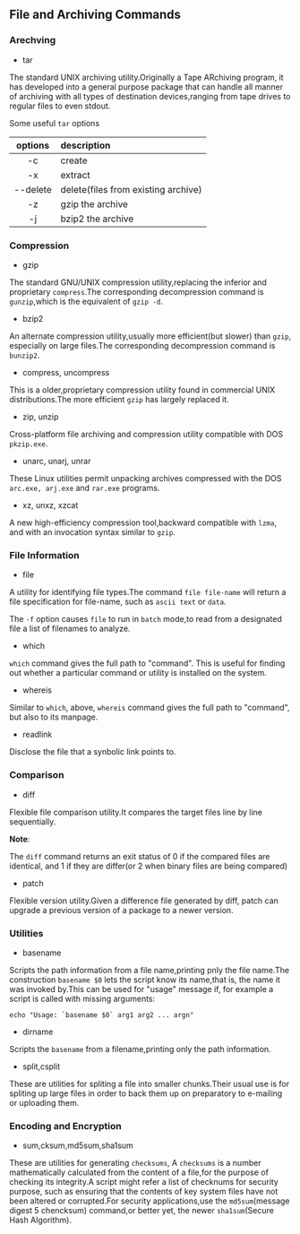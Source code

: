 ## File and Archiving Commands

### Arechving

- tar

The standard UNIX archiving utility.Originally a Tape ARchiving program, it has developed into a general purpose package that can handle all manner of archiving with all types of destination devices,ranging from tape drives to regular files to even stdout.

Some useful `tar` options

|options|description|
|:---:|:---|
|-c|create|
|-x|extract|
|--delete|delete(files from existing archive)|
|-z|gzip the archive|
|-j|bzip2 the archive|

### Compression

- gzip

The standard GNU/UNIX compression utility,replacing the inferior and proprietary `compress`.The corresponding decompression command is `gunzip`,which is the equivalent of `gzip -d`.

- bzip2

An alternate compression utility,usually more efficient(but slower) than `gzip`, especially on large files.The corresponding decompression command is `bunzip2`.

- compress, uncompress

This is a older,proprietary compression utility found in commercial UNIX distributions.The more efficient `gzip` has largely replaced it.

- zip, unzip

Cross-platform file archiving and compression utility compatible with DOS `pkzip.exe`.

- unarc, unarj, unrar

These Linux utilities permit unpacking archives compressed with the DOS `arc.exe, arj.exe` and `rar.exe` programs.

- xz, unxz, xzcat

A new high-efficiency compression tool,backward compatible with `lzma`, and with an invocation syntax similar to `gzip`.

### File Information

- file

A utility for identifying file types.The command `file file-name` will return a file specification for file-name, such as `ascii text` or `data`.

The `-f` option causes `file` to run in `batch` mode,to read from a designated file a list of filenames to analyze.

- which

`which` command gives the full path to "command". This is useful for finding out whether a particular command or utility is installed on the system.

- whereis

Similar to `which`, above, `whereis` command gives the full path to "command", but also to its manpage.

- readlink

Disclose the file that a synbolic link points to.

### Comparison

- diff

Flexible file comparison utility.It compares the target files line by line sequentially.

**Note**:

The `diff` command returns an exit status of 0 if the compared files are identical, and 1 if they are differ(or 2 when binary files are being compared)

- patch

Flexible version utility.Given a difference file generated by diff, patch can upgrade a previous version of a package to a newer version. 

### Utilities

- basename

Scripts the path information from a file name,printing pnly the file name.The construction `basename $0` lets the script know its name,that is, the name it was invoked by.This can be used for "usage" message if, for example a script is called with missing arguments:

```shell
echo "Usage: `basename $0` arg1 arg2 ... argn"
```

- dirname

Scripts the `basename` from a filename,printing only the path information.

- split,csplit

These are utilities for spliting a file into smaller chunks.Their usual use is for spliting up large files in order to back them up on preparatory to e-mailing or uploading them.

### Encoding and Encryption

- sum,cksum,md5sum,sha1sum

These are utilities for generating `checksums`, A `checksums` is a number mathematically calculated from the content of a file,for the purpose of checking its integrity.A script might refer a list of checknums for security purpose, such as ensuring that the contents of key system files have not been altered or corrupted.For security applications,use the `md5sum`(message digest 5 chencksum) command,or better yet, the newer `sha1sum`(Secure Hash Algorithm).

